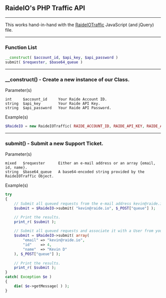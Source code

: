## RaideIO's PHP Traffic API

---

This works hand-in-hand with the [RaideIOTraffic](https://github.com/RaideIO/jQuery/blob/master/Traffic/RaideIOTraffic.js) JavaScript (and jQuery) file.

---

### Function List

```php
__construct( $account_id, $api_key, $api_password )
submit( $requester, $base64_queue )
```

---

### __construct() - Create a new instance of our Class.

Parameter(s)

```
int     $account_id     Your Raide Account ID.
string  $api_key        Your Raide API Key.
string  $api_password   Your Raide API Password.
```

Example(s)

```php
$RaideIO = new RaideIOTraffic( RAIDE_ACCOUNT_ID, RAIDE_API_KEY, RAIDE_API_PASSWORD );
```

---

### submit() - Submit a new Support Ticket.

Parameter(s)

```
mixed   $requester      Either an e-mail address or an array {email, id, name}.
string  $base64_queue   A base64-encoded string provided by the RaideIOTraffic Object.
```

Example(s)

```php
try
{
    // Submit all queued requests from the e-mail address kevin@raide.io.
    $submit = $RaideIO->submit( "kevin@raide.io", $_POST["queue"] );

    // Print the results.
    print_r( $submit );
  
    // Submit all queued requests and associate it with a User from your application.
    $submit = $RaideIO->submit( array(
        "email" => "kevin@raide.io",
        "id"    => 4,
        "name"  => "Kevin D"
    ), $_POST["queue"] );
  
    // Print the results.
    print_r( $submit );
}
catch( Exception $e )
{
    die( $e->getMessage( ) );
}
```

